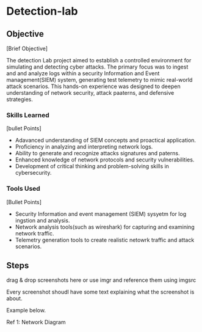 # Detection-lab

## Objective
[Brief Objective]

The detection Lab project aimed to establish a controlled environment for simulating and detecting cyber attacks. The primary focus was to ingest and and analyze logs within a security Information and Event management(SIEM) system, generating test telemetry to mimic real-world attack  scenarios.
This hands-on experience was designed to deepen understanding of network security, attack paaterns, and defensive strategies.

### Skills Learned
[bullet Points]
- Adavanced understanding of SIEM concepts and proactical application.
- Proficiency in analyzing and interpreting network logs.
- Ability to generate and recognize attacks signatures and paterns.
- Enhanced knowledge of network protocols and security vulnerabilities.
- Development of critical thinking and problem-solving skills in cybersecurity.

### Tools Used
[Bullet Points]
- Security Information and event management (SIEM) sysyetm for log ingstion and analysis.
- Network analysis tools(such as wireshark) for capturing and examining network traffic.
- Telemetry generation tools to create realistic netowrk  traffic  and attack scenarios.

## Steps
drag & drop screenshots here or use imgr and reference them using imgsrc

Every screenshot shoudl have some text explaining what the screenshot is about.

Example below.

Ref 1: Network Diagram
